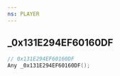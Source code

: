 ```yaml
---
ns: PLAYER
---
```

## _0x131E294EF60160DF

```c
// 0x131E294EF60160DF
Any _0x131E294EF60160DF();
```


